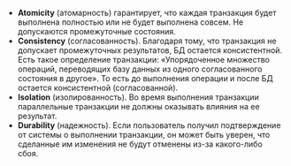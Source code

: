 
- __Atomicity__ (атомарность) гарантирует, что каждая транзакция будет выполнена полностью или не будет выполнена совсем. Не допускаются промежуточные состояния.
- __Consistency__ (согласованность). Благодаря тому, что транзакция не допускает промежуточных результатов, БД остается консистентной. Есть такое определение транзакции: «Упорядоченное множество операций, переводящих базу данных из одного согласованного состояния в другое». То есть до выполнения операции и после БД остается консистентной (согласованной).
- __Isolation__ (изолированность). Во время выполнения транзакции параллельные транзакции не должны оказывать влияния на ее результат.
- __Durability__ (надежность). Если пользователь получил подтверждение от системы о выполнении транзакции, он может быть уверен, что сделанные им изменения не будут отменены из-за какого-либо сбоя.
